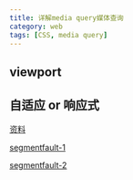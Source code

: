 ```yaml
---
title: 详解media query媒体查询
category: web
tags: [CSS, media query]
---
```


## viewport

## 自适应 or 响应式

[资料](https://www.baidu.com/s?wd=%E8%87%AA%E9%80%82%E5%BA%94%20%E5%93%8D%E5%BA%94%E5%BC%8F&rsv_spt=1&rsv_iqid=0x93a7e6460000408a&issp=1&f=8&rsv_bp=0&rsv_idx=2&ie=utf-8&tn=baiduhome_pg&rsv_enter=1&rsv_sug3=39&rsv_sug1=25&rsv_sug6=13&rsv_t=d59cwU%2B1h2wyzhmC04HldihKzpYmSlGfbhJRt%2BSnFu3VLfMfkYP0VC75mRl8o7fpwjHt&rsv_sug2=0&inputT=10082668&rsv_sug4=10082669)

[segmentfault-1](http://segmentfault.com/q/1010000000333168#a-1020000000333198)

[segmentfault-2](http://segmentfault.com/q/1010000000466132)